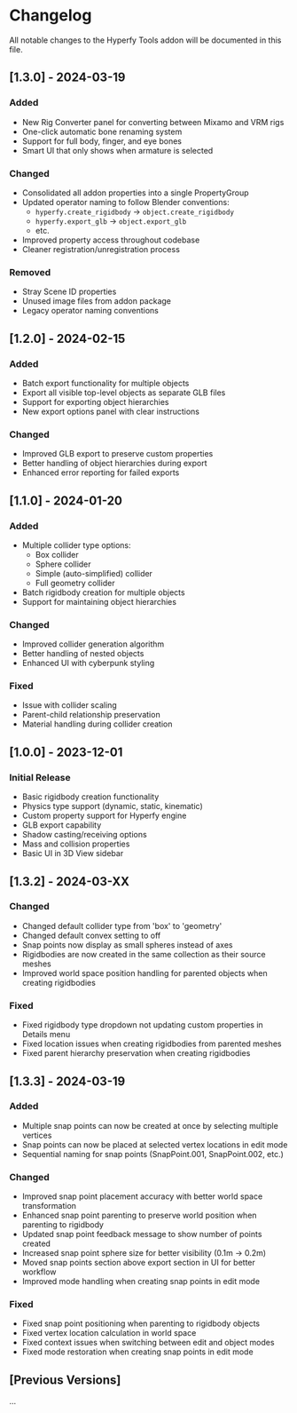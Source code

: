 # Changelog

All notable changes to the Hyperfy Tools addon will be documented in this file.

## [1.3.0] - 2024-03-19

### Added
- New Rig Converter panel for converting between Mixamo and VRM rigs
- One-click automatic bone renaming system
- Support for full body, finger, and eye bones
- Smart UI that only shows when armature is selected

### Changed
- Consolidated all addon properties into a single PropertyGroup
- Updated operator naming to follow Blender conventions:
  - `hyperfy.create_rigidbody` → `object.create_rigidbody`
  - `hyperfy.export_glb` → `object.export_glb`
  - etc.
- Improved property access throughout codebase
- Cleaner registration/unregistration process

### Removed
- Stray Scene ID properties
- Unused image files from addon package
- Legacy operator naming conventions

## [1.2.0] - 2024-02-15

### Added
- Batch export functionality for multiple objects
- Export all visible top-level objects as separate GLB files
- Support for exporting object hierarchies
- New export options panel with clear instructions

### Changed
- Improved GLB export to preserve custom properties
- Better handling of object hierarchies during export
- Enhanced error reporting for failed exports

## [1.1.0] - 2024-01-20

### Added
- Multiple collider type options:
  - Box collider
  - Sphere collider
  - Simple (auto-simplified) collider
  - Full geometry collider
- Batch rigidbody creation for multiple objects
- Support for maintaining object hierarchies

### Changed
- Improved collider generation algorithm
- Better handling of nested objects
- Enhanced UI with cyberpunk styling

### Fixed
- Issue with collider scaling
- Parent-child relationship preservation
- Material handling during collider creation

## [1.0.0] - 2023-12-01

### Initial Release
- Basic rigidbody creation functionality
- Physics type support (dynamic, static, kinematic)
- Custom property support for Hyperfy engine
- GLB export capability
- Shadow casting/receiving options
- Mass and collision properties
- Basic UI in 3D View sidebar

## [1.3.2] - 2024-03-XX

### Changed
- Changed default collider type from 'box' to 'geometry'
- Changed default convex setting to off
- Snap points now display as small spheres instead of axes
- Rigidbodies are now created in the same collection as their source meshes
- Improved world space position handling for parented objects when creating rigidbodies

### Fixed
- Fixed rigidbody type dropdown not updating custom properties in Details menu
- Fixed location issues when creating rigidbodies from parented meshes
- Fixed parent hierarchy preservation when creating rigidbodies

## [1.3.3] - 2024-03-19

### Added
- Multiple snap points can now be created at once by selecting multiple vertices
- Snap points can now be placed at selected vertex locations in edit mode
- Sequential naming for snap points (SnapPoint.001, SnapPoint.002, etc.)

### Changed
- Improved snap point placement accuracy with better world space transformation
- Enhanced snap point parenting to preserve world position when parenting to rigidbody
- Updated snap point feedback message to show number of points created
- Increased snap point sphere size for better visibility (0.1m → 0.2m)
- Moved snap points section above export section in UI for better workflow
- Improved mode handling when creating snap points in edit mode

### Fixed
- Fixed snap point positioning when parenting to rigidbody objects
- Fixed vertex location calculation in world space
- Fixed context issues when switching between edit and object modes
- Fixed mode restoration when creating snap points in edit mode

## [Previous Versions]
... 